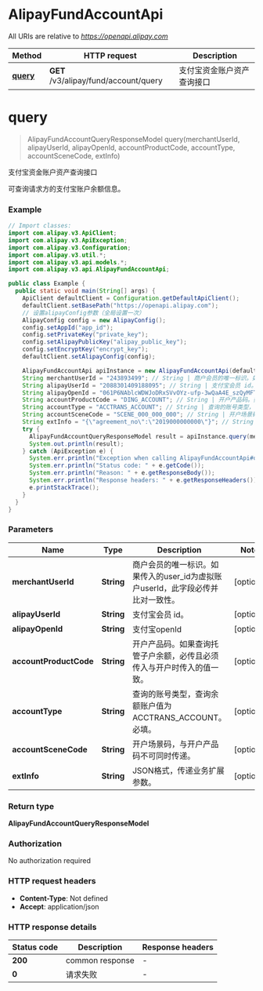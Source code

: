 # AlipayFundAccountApi

All URIs are relative to *https://openapi.alipay.com*

| Method | HTTP request | Description |
|------------- | ------------- | -------------|
| [**query**](AlipayFundAccountApi.md#query) | **GET** /v3/alipay/fund/account/query | 支付宝资金账户资产查询接口 |


<a name="query"></a>
# **query**
> AlipayFundAccountQueryResponseModel query(merchantUserId, alipayUserId, alipayOpenId, accountProductCode, accountType, accountSceneCode, extInfo)

支付宝资金账户资产查询接口

可查询请求方的支付宝账户余额信息。

### Example
```java
// Import classes:
import com.alipay.v3.ApiClient;
import com.alipay.v3.ApiException;
import com.alipay.v3.Configuration;
import com.alipay.v3.util.*;
import com.alipay.v3.api.models.*;
import com.alipay.v3.api.AlipayFundAccountApi;

public class Example {
  public static void main(String[] args) {
    ApiClient defaultClient = Configuration.getDefaultApiClient();
    defaultClient.setBasePath("https://openapi.alipay.com");
    // 设置alipayConfig参数（全局设置一次）
    AlipayConfig config = new AlipayConfig();
    config.setAppId("app_id");
    config.setPrivateKey("private_key");
    config.setAlipayPublicKey("alipay_public_key");
    config.setEncryptKey("encrypt_key");
    defaultClient.setAlipayConfig(config);

    AlipayFundAccountApi apiInstance = new AlipayFundAccountApi(defaultClient);
    String merchantUserId = "243893499"; // String | 商户会员的唯一标识。如果传入的user_id为虚拟账户userId，此字段必传并比对一致性。
    String alipayUserId = "2088301409188095"; // String | 支付宝会员 id。
    String alipayOpenId = "061P6NAblcWDWJoDRxSVvOYz-ufp-3wQaA4E_szQyMFTXse"; // String | 支付宝openId
    String accountProductCode = "DING_ACCOUNT"; // String | 开户产品码。如果查询托管子户余额，必传且必须传入与开户时传入的值一致。
    String accountType = "ACCTRANS_ACCOUNT"; // String | 查询的账号类型，查询余额账户值为ACCTRANS_ACCOUNT。必填。
    String accountSceneCode = "SCENE_000_000_000"; // String | 开户场景码，与开户产品码不可同时传递。
    String extInfo = "{\"agreement_no\":\"2019000000000\"}"; // String | JSON格式，传递业务扩展参数。
    try {
      AlipayFundAccountQueryResponseModel result = apiInstance.query(merchantUserId, alipayUserId, alipayOpenId, accountProductCode, accountType, accountSceneCode, extInfo);
      System.out.println(result);
    } catch (ApiException e) {
      System.err.println("Exception when calling AlipayFundAccountApi#query");
      System.err.println("Status code: " + e.getCode());
      System.err.println("Reason: " + e.getResponseBody());
      System.err.println("Response headers: " + e.getResponseHeaders());
      e.printStackTrace();
    }
  }
}
```

### Parameters

| Name | Type | Description  | Notes |
|------------- | ------------- | ------------- | -------------|
| **merchantUserId** | **String**| 商户会员的唯一标识。如果传入的user_id为虚拟账户userId，此字段必传并比对一致性。 | [optional] |
| **alipayUserId** | **String**| 支付宝会员 id。 | [optional] |
| **alipayOpenId** | **String**| 支付宝openId | [optional] |
| **accountProductCode** | **String**| 开户产品码。如果查询托管子户余额，必传且必须传入与开户时传入的值一致。 | [optional] |
| **accountType** | **String**| 查询的账号类型，查询余额账户值为ACCTRANS_ACCOUNT。必填。 | [optional] |
| **accountSceneCode** | **String**| 开户场景码，与开户产品码不可同时传递。 | [optional] |
| **extInfo** | **String**| JSON格式，传递业务扩展参数。 | [optional] |

### Return type

**AlipayFundAccountQueryResponseModel**

### Authorization

No authorization required

### HTTP request headers

 - **Content-Type**: Not defined
 - **Accept**: application/json

### HTTP response details
| Status code | Description | Response headers |
|-------------|-------------|------------------|
| **200** | common response |  -  |
| **0** | 请求失败 |  -  |

